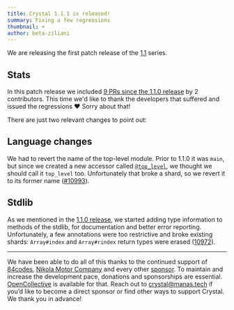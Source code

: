 ```yaml
---
title: Crystal 1.1.1 is released!
summary: Fixing a few regressions
thumbnail: +
author: beta-ziliani
---
```


We are releasing the first patch release of the [1.1](https://crystal-lang.org/2021/07/16/1.1.0-released.html) series.

## Stats

In this patch release we included [9 PRs since the 1.1.0 release](https://github.com/crystal-lang/crystal/pulls?q=is%3Apr+milestone%3A1.1.1) by 2 contributors. This time we'd like to thank the developers that suffered and issued the regressions ❤️ Sorry about that!

There are just two relevant changes to point out:

## Language changes

We had to revert the name of the top-level module. Prior to 1.1.0 it was `main`, but since we created a new accessor called [`@top_level`](https://crystal-lang.org/reference/syntax_and_semantics/macros/index.html#the-top-level-module), we thought we should call it `top_level` too. Unfortunately that broke a shard, so we revert it to its former name ([#10993](https://github.com/crystal-lang/crystal/pull/10993)).

## Stdlib

As we mentioned in the [1.1.0 release](https://crystal-lang.org/2021/07/16/1.1.0-released.html), we started adding type information to methods of the stdlib, for documentation and better error reporting. Unfortunately, a few annotations were too restrictive and broke existing shards: `Array#index` and `Array#rindex` return types were erased ([10972](https://github.com/crystal-lang/crystal/pull/10972)).

---
We have been able to do all of this thanks to the continued support of [84codes](https://www.84codes.com/), [Nikola Motor Company](https://nikolamotor.com/) and every other [sponsor](/sponsors). To maintain and increase the development pace, donations and sponsorships are essential. [OpenCollective](https://opencollective.com/crystal-lang) is available for that. Reach out to [crystal@manas.tech](mailto:crystal@manas.tech) if you’d like to become a direct sponsor or find other ways to support Crystal. We thank you in advance!
